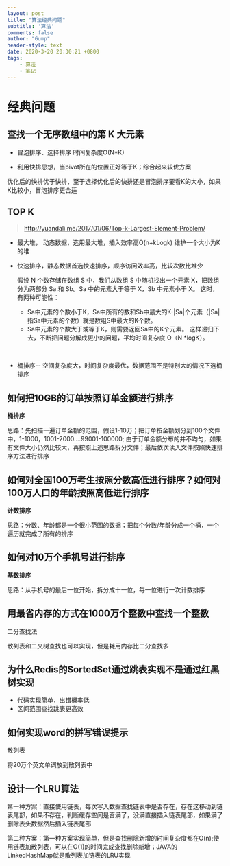 ```yaml
---
layout: post
title: "算法经典问题"
subtitle: '算法'
comments: false
author: "Gump"
header-style: text
date: 2020-3-20 20:30:21 +0800
tags:
    - 算法
    - 笔记
---
```





# 经典问题



## 查找一个无序数组中的第 K 大元素

- 冒泡排序、选择排序 时间复杂度O(N*K)

- 利用快排思想，当pivot所在的位置正好等于K；综合起来较优方案


优化后的快排优于快排，至于选择优化后的快排还是冒泡排序要看K的大小，如果K比较小，冒泡排序更合适

## TOP K

> http://yuandali.me/2017/01/06/Top-k-Largest-Element-Problem/

- 最大堆， 动态数据，选用最大堆，插入效率高O(n+kLogk)  维护一个大小为K的堆

- 快速排序，静态数据首选快速排序，顺序访问效率高，比较次数比堆少    

  假设 N 个数存储在数组 S 中，我们从数组 S 中随机找出一个元素 X，把数组分为两部分 Sa 和 Sb。Sa 中的元素大于等于 X，Sb 中元素小于 X。
  这时，有两种可能性：

    - Sa中元素的个数小于K，Sa中所有的数和Sb中最大的K-|Sa|个元素（|Sa|指Sa中元素的个数）就是数组S中最大的K个数。
    - Sa中元素的个数大于或等于K，则需要返回Sa中的K个元素。
      这样递归下去，不断把问题分解成更小的问题，平均时间复杂度 O（N *logK）。

  ​                                                                                                                                                                                                                                                                                                                                                                                                                                                                                                                                                                                                                                                                                                                                                                                                                                                                                                                                                                                                                                                                                                                                                                      

- 桶排序-- 空间复杂度大，时间复杂度最优，数据范围不是特别大的情况下选桶排序

## 如何把10GB的订单按照订单金额进行排序

**桶排序**

思路：先扫描一遍订单金额的范围，假设1-10万；把订单按金额划分到100个文件中，1-1000，1001-2000....99001-100000; 由于订单金额分布的并不均匀，如果有文件大小仍然比较大，再按照上述思路拆分文件；最后依次读入文件按照快速排序方法进行排序

## 如何对全国100万考生按照分数高低进行排序？如何对100万人口的年龄按照高低进行排序

**计数排序**

思路：分数、年龄都是一个很小范围的数据；把每个分数/年龄分成一个桶，一个遍历就完成了所有的排序

## 如何对10万个手机号进行排序

**基数排序**

思路：从手机号的最后一位开始，拆分成十一位，每一位进行一次计数排序

## 用最省内存的方式在1000万个整数中查找一个整数

二分查找法

散列表和二叉树查找也可以实现，但是耗用内存比二分查找多

## 为什么Redis的SortedSet通过跳表实现不是通过红黑树实现

- 代码实现简单，出错概率低
- 区间范围查找跳表更高效

## 如何实现word的拼写错误提示

散列表

将20万个英文单词放到散列表中

## 设计一个LRU算法

第一种方案：直接使用链表，每次写入数据查找链表中是否存在，存在这移动到链表尾部，如果不存在，判断缓存空间是否满了，没满直接插入链表尾部，如果满了删除表头数据然后插入链表尾部

第二种方案：第一种方案实现简单，但是查找删除新增的时间复杂度都在O(n);使用链表加散列表，可以在O(1)的时间完成查找删除新增；JAVA的LinkedHashMap就是散列表加链表的LRU实现